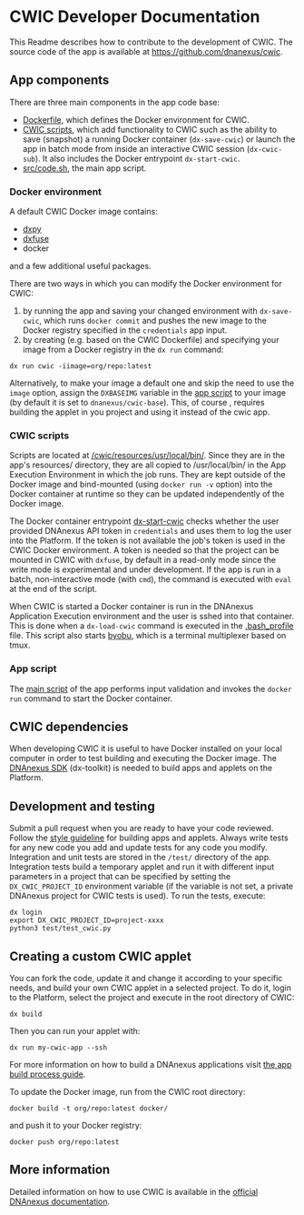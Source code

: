 # CWIC Developer Documentation

This Readme describes how to contribute to the development of CWIC. The source code of the app is available at https://github.com/dnanexus/cwic. 

## App components

There are three main components in the app code base:
- [Dockerfile](https://github.com/dnanexus/cwic/blob/main/docker/Dockerfile), which defines the Docker environment for CWIC.
- [CWIC scripts](https://github.com/dnanexus/cwic/tree/main/resources/usr/local/bin), which add functionality to CWIC such as the ability to save (snapshot) a running Docker container (`dx-save-cwic`) or launch the app in batch mode from inside an interactive CWIC session (`dx-cwic-sub`). It also includes the Docker entrypoint `dx-start-cwic`.
- [src/code.sh](https://github.com/dnanexus/cwic/blob/main/src/code.sh), the main app script.

### Docker environment

A default CWIC Docker image contains:
- [dxpy](https://github.com/dnanexus/dx-toolkit)
- [dxfuse](https://github.com/dnanexus/dxfuse)
- docker

and a few additional useful packages.

There are two ways in which you can modify the Docker environment for CWIC:
1. by running the app and saving your changed environment with `dx-save-cwic`, which runs `docker commit` and pushes the new image to the Docker registry specified in the `credentials` app input.
2. by creating (e.g. based on the CWIC Dockerfile) and specifying your image from a Docker registry in the `dx run` command:

```
dx run cwic -iimage=org/repo:latest
```

Alternatively, to make your image a default one and skip the need to use the `image` option, assign the `DXBASEIMG` variable in the [app script](https://github.com/dnanexus/cwic/blob/main/src/code.sh) to your image (by default it is set to `dnanexus/cwic-base`). This, of course , requires building the applet in you project and using it instead of the cwic app.

### CWIC scripts

Scripts are located at [/cwic/resources/usr/local/bin/](https://github.com/dnanexus/cwic/tree/main/resources/usr/local/bin). Since they are in the app's resources/ directory, they are all copied to /usr/local/bin/ in the App Execution Environment in which the job runs. They are kept outside of the Docker image and bind-mounted (using `docker run -v` option) into the Docker container at  runtime so they can be updated independently of the Docker image.

The Docker container entrypoint [dx-start-cwic](https://github.com/dnanexus/cwic/blob/main/resources/usr/local/bin/dx-start-cwic) checks whether the user provided DNAnexus API token in `credentials` and uses them to log the user into the Platform. If the token is not available the job's token is used in the CWIC Docker environment. A token is needed so that the project can be mounted in CWIC with `dxfuse`, by default in a read-only mode since the write mode is experimental and under development. If the app is run in a batch, non-interactive mode (with `cmd`), the command is executed with `eval` at the end of the script.

When CWIC is started a Docker container is run in the DNAnexus Application Execution environment and the user is sshed into that container. This is done when a `dx-load-cwic` command is executed in the [.bash_profile](https://github.com/dnanexus/cwic/blob/main/resources/home/dnanexus/.bash_profile) file. This script also starts [byobu](https://www.byobu.org/), which is a terminal multiplexer based on tmux.

### App script

The [main script](https://github.com/dnanexus/cwic/blob/main/src/code.sh) of the app performs input validation and invokes the `docker run` command to start the Docker container.

## CWIC dependencies

When developing CWIC it is useful to have Docker installed on your local computer in order to test building and executing the Docker image. The [DNAnexus SDK](https://documentation.dnanexus.com/downloads#dnanexus-platform-sdk) (dx-toolkit) is  needed to build apps and applets on the Platform.

## Development and testing

Submit a pull request when you are ready to have your code reviewed. Follow the [style guideline](https://documentation.dnanexus.com/developer/apps/third-party-app-style-guide) for building apps and applets. Always write tests for any new code you add and update tests for any code you modify. Integration and unit tests are stored in the `/test/` directory of the app. Integration tests build a temporary applet and run it with different input parameters in a project that can be specified by setting the `DX_CWIC_PROJECT_ID` environment variable (if the variable is not set, a private DNAnexus project for CWIC tests is used). To run the tests, execute:

```
dx login
export DX_CWIC_PROJECT_ID=project-xxxx
python3 test/test_cwic.py
```

## Creating a custom CWIC applet

You can fork the code, update it and change it according to your specific needs, and build your own CWIC applet in a selected project. To do it, login to the Platform, select the project and execute in the root directory of CWIC:

```
dx build
```

Then you can run your applet with:

```
dx run my-cwic-app --ssh
```

For more information on how to build a DNAnexus applications visit [the app build process guide](https://documentation.dnanexus.com/developer/apps/app-build-process).

To update the Docker image, run from the CWIC root directory:

```
docker build -t org/repo:latest docker/
```

and push it to your Docker registry:

```
docker push org/repo:latest
```

## More information

Detailed information on how to use CWIC is available in the [official DNAnexus documentation](https://documentation.dnanexus.com/developer/cloud-workstations/cwic).
